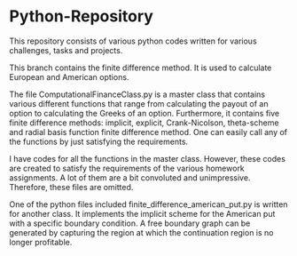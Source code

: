# Python-Repository
This repository consists of various python codes written for various challenges, tasks and projects.

This branch contains the finite difference method. It is used to calculate European and American options. 

The file ComputationalFinanceClass.py is a master class that contains various different functions that range from calculating the payout of an option to calculating the Greeks of an option. Furthermore, it contains five finite difference methods: implicit, explicit, Crank-Nicolson, theta-scheme and radial basis function finite difference method. One can easily call any of the functions by just satisfying the requirements. 

I have codes for all the functions in the master class. However, these codes are created to satisfy the requirements of the various homework assignments. A lot of them are a bit convoluted and unimpressive. Therefore, these files are omitted. 

One of the python files included finite_difference_american_put.py is written for another class. It implements the implicit scheme for the American put with a specific boundary condition. A free boundary graph can be generated by capturing the region at which the continuation region is no longer profitable. 
